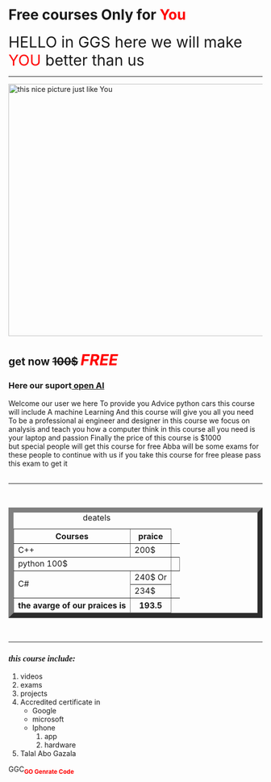 <html>  

<head> <title>free courses from GGS </title> 
</head> 
<body>
<h1>
Free courses Only for <span style="color: red;">You</span></h1>
<p><span style="font-size:30px">HELLO in GGS here we will make <span style="color:red;">YOU </span> better than us<span></p>
<!--here is comment-->
<hr>
<img src ="windows-11-4k-pink-cliff-tree-gml3tq50v0v52vgt.jpg" width="1000xp"  height="500xp"alt ="this  nice picture just like You ">
<h2> <strong> get now</strong> <del> 100$</del> <span style="color: red;"><span style="font-size:30px"> <em>FREE</em></span></span>
</h2>
<h3> Here our suport<a href="https://openai.com/"> open AI</a></h3>

<p>
Welcome our user we here To provide you Advice python cars this course will include A machine Learning And this course will give you all
 you need To be a professional ai engineer and designer in this course we focus on analysis and teach you how a computer think in this 
 course all you need is your laptop and passion  Finally the price of this course is $1000<br> but special people will get this course for free Abba will be some 
 exams for these people to continue with us if you take this course for free please pass this exam to get it
<br><br><hr><br>
<table border="10" width="50%" summary="to display the praices"> 
<caption> deatels</caption>
<thead>
<tr>
<th> Courses</th>
<th> praice</th> 
</tr>
</thead>
<tbody>
<tr>
<td >C++</td>
<td>200$</td>
</tr>
<tr><td colspan="2"> python 100$<td></tr>
<tr>
<td rowspan="2">C#</td><td>240$ Or </td>
</tr>
<tr><td>234$</td></tr>

</tbody>
<tfoot>
<tr>
<th>the avarge of our praices is </th>
<th>
193.5
</th>
</tr>
</tfoot>

</table>
</p>
<br><hr>
<p><h3><strong> <em> <span style="font-family:Scriptina"> this course include:</span></em> </strong></h3>
<ol>
<li>videos</li>
<li> exams</li>
<li> projects</li>
<li>
Accredited certificate in
<ul>
<li>Google</li> <li>microsoft</li> <li>Iphone
<ol><li>app</li><li>hardware</li></ol>
</i>
</ul>
</li>
<li> Talal Abo Gazala
</li>
</ol>

</p>

GGC<sub><strong><span style="color:red">GO Genrate Code</span></strong></sub>
</body>

</html>
